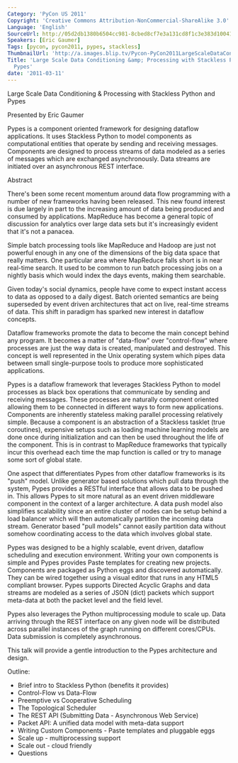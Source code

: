```yaml
---
Category: 'PyCon US 2011'
Copyright: 'Creative Commons Attribution-NonCommercial-ShareAlike 3.0'
Language: 'English'
SourceUrl: http://05d2db1380b6504cc981-8cbed8cf7e3a131cd8f1c3e383d10041.r93.cf2.rackcdn.com/pycon-us-2011/400_large-scale-data-conditioning-amp-processing-with-stackless-python-and-pypes.mp4
Speakers: [Eric Gaumer]
Tags: [pycon, pycon2011, pypes, stackless]
ThumbnailUrl: 'http://a.images.blip.tv/Pycon-PyCon2011LargeScaleDataConditioningProcessingWithStackl439.png'
Title: 'Large Scale Data Conditioning &amp; Processing with Stackless Python and
  Pypes'
date: '2011-03-11'
---
```

Large Scale Data Conditioning & Processing with Stackless Python and Pypes

Presented by Eric Gaumer

Pypes is a component oriented framework for designing dataflow applications.
It uses Stackless Python to model components as computational entities that
operate by sending and receiving messages. Components are designed to process
streams of data modeled as a series of messages which are exchanged
asynchronously. Data streams are initiated over an asynchronous REST
interface.

Abstract

There's been some recent momentum around data flow programming with a number
of new frameworks having been released. This new found interest is due largely
in part to the increasing amount of data being produced and consumed by
applications. MapReduce has become a general topic of discussion for analytics
over large data sets but it's increasingly evident that it's not a panacea.

Simple batch processing tools like MapReduce and Hadoop are just not powerful
enough in any one of the dimensions of the big data space that really matters.
One particular area where MapReduce falls short is in near real-time search.
It used to be common to run batch processing jobs on a nightly basis which
would index the days events, making them searchable.

Given today's social dynamics, people have come to expect instant access to
data as opposed to a daily digest. Batch oriented semantics are being
superseded by event driven architectures that act on live, real-time streams
of data. This shift in paradigm has sparked new interest in dataflow concepts.

Dataflow frameworks promote the data to become the main concept behind any
program. It becomes a matter of "data-flow" over "control-flow" where
processes are just the way data is created, manipulated and destroyed. This
concept is well represented in the Unix operating system which pipes data
between small single-purpose tools to produce more sophisticated applications.

Pypes is a dataflow framework that leverages Stackless Python to model
processes as black box operations that communicate by sending and receiving
messages. These processes are naturally component oriented allowing them to be
connected in different ways to form new applications. Components are
inherently stateless making parallel processing relatively simple. Because a
component is an abstraction of a Stackless tasklet (true coroutines),
expensive setups such as loading machine learning models are done once during
initialization and can then be used throughout the life of the component. This
is in contrast to MapReduce frameworks that typically incur this overhead each
time the map function is called or try to manage some sort of global state.

One aspect that differentiates Pypes from other dataflow frameworks is its
"push" model. Unlike generator based solutions which pull data through the
system, Pypes provides a RESTful interface that allows data to be pushed in.
This allows Pypes to sit more natural as an event driven middleware component
in the context of a larger architecture. A data push model also simplifies
scalability since an entire cluster of nodes can be setup behind a load
balancer which will then automatically partition the incoming data stream.
Generator based "pull models" cannot easily partition data without somehow
coordinating access to the data which involves global state.

Pypes was designed to be a highly scalable, event driven, dataflow scheduling
and execution environment. Writing your own components is simple and Pypes
provides Paste templates for creating new projects. Components are packaged as
Python eggs and discovered automatically. They can be wired together using a
visual editor that runs in any HTML5 compliant browser. Pypes supports
Directed Acyclic Graphs and data streams are modeled as a series of JSON
(dict) packets which support meta-data at both the packet level and the field
level.

Pypes also leverages the Python multiprocessing module to scale up. Data
arriving through the REST interface on any given node will be distributed
across parallel instances of the graph running on different cores/CPUs. Data
submission is completely asynchronous.

This talk will provide a gentle introduction to the Pypes architecture and
design.

Outline:

  * Brief intro to Stackless Python (benefits it provides) 
  * Control-Flow vs Data-Flow 
  * Preemptive vs Cooperative Scheduling 
  * The Topological Scheduler 
  * The REST API (Submitting Data - Asynchronous Web Service) 
  * Packet API: A unified data model with meta-data support 
  * Writing Custom Components - Paste templates and pluggable eggs 
  * Scale up - multiprocessing support 
  * Scale out - cloud friendly 
  * Questions 
